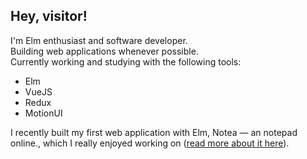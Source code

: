 ## Hey, visitor!

I'm Elm enthusiast and software developer.  
Building web applications whenever possible.  
Currently working and studying with the following tools:

- Elm
- VueJS
- Redux
- MotionUI

I recently built my first web application with Elm, Notea — an notepad online., which I really enjoyed working on ([read more about it here](https://medium.com/@joao.marconl/how-i-built-an-online-notepad-with-elm-and-why-it-was-a-great-decision-f17b360805ae)).
<!--
**peggins/peggins** is a ✨ _special_ ✨ repository because its `README.md` (this file) appears on your GitHub profile.

Here are some ideas to get you started:

- 🔭 I’m currently working on ...
- 🌱 I’m currently learning ...
- 👯 I’m looking to collaborate on ...
- 🤔 I’m looking for help with ...
- 💬 Ask me about ...
- 📫 How to reach me: ...
- 😄 Pronouns: ...
- ⚡ Fun fact: ...
-->
